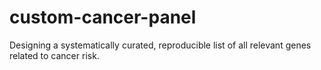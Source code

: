 # custom-cancer-panel
Designing a systematically curated, reproducible list of all relevant genes related to cancer risk. 
